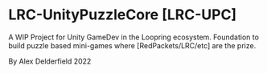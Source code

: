 # LRC-UnityPuzzleCore [LRC-UPC]
A WIP Project for Unity GameDev in the Loopring ecosystem. 
Foundation to build puzzle based mini-games where [RedPackets/LRC/etc] are the prize.

By Alex Delderfield 2022
